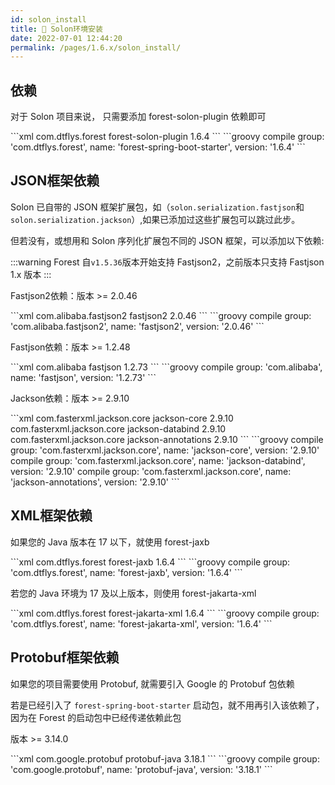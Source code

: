 ```yaml
---
id: solon_install
title: 🏹 Solon环境安装
date: 2022-07-01 12:44:20
permalink: /pages/1.6.x/solon_install/
---
```


## 依赖

对于 Solon 项目来说， 只需要添加 forest-solon-plugin 依赖即可

<code-group>
  <code-block title="Maven" active>
  ```xml
  <dependency>
      <groupId>com.dtflys.forest</groupId>
      <artifactId>forest-solon-plugin</artifactId>
      <version>1.6.4</version>
  </dependency>
  ```
  </code-block>

  <code-block title="Gradle">
  ```groovy
  compile group: 'com.dtflys.forest', name: 'forest-spring-boot-starter', version: '1.6.4'
  ```
  </code-block>
</code-group>



## JSON框架依赖

Solon 已自带的 JSON 框架扩展包，如（`solon.serialization.fastjson`和`solon.serialization.jackson`）,如果已添加过这些扩展包可以跳过此步。

但若没有，或想用和 Solon 序列化扩展包不同的 JSON 框架，可以添加以下依赖:

:::warning
Forest 自`v1.5.36`版本开始支持 Fastjson2，之前版本只支持 Fastjson 1.x 版本
:::

Fastjson2依赖：版本 >= 2.0.46

<code-group>
  <code-block title="Maven" active>
  ```xml
<dependency>
    <groupId>com.alibaba.fastjson2</groupId>
    <artifactId>fastjson2</artifactId>
    <version>2.0.46</version>
</dependency>
  ```
  </code-block>

  <code-block title="Gradle">
  ```groovy
compile group: 'com.alibaba.fastjson2', name: 'fastjson2', version: '2.0.46'
  ```
  </code-block>
</code-group>


Fastjson依赖：版本 >= 1.2.48

<code-group>
  <code-block title="Maven" active>
  ```xml
<dependency>
    <groupId>com.alibaba</groupId>
    <artifactId>fastjson</artifactId>
    <version>1.2.73</version>
</dependency>
  ```
  </code-block>

  <code-block title="Gradle">
  ```groovy
compile group: 'com.alibaba', name: 'fastjson', version: '1.2.73'
  ```
  </code-block>
</code-group>


Jackson依赖：版本 >= 2.9.10

<code-group>
  <code-block title="Maven" active>
  ```xml
<dependency>
    <groupId>com.fasterxml.jackson.core</groupId>
    <artifactId>jackson-core</artifactId>
    <version>2.9.10</version>
</dependency>

<dependency>
    <groupId>com.fasterxml.jackson.core</groupId>
    <artifactId>jackson-databind</artifactId>
    <version>2.9.10</version>
</dependency>

<dependency>
    <groupId>com.fasterxml.jackson.core</groupId>
    <artifactId>jackson-annotations</artifactId>
    <version>2.9.10</version>
</dependency>
  ```
  </code-block>

  <code-block title="Gradle">
  ```groovy
compile group: 'com.fasterxml.jackson.core', name: 'jackson-core', version: '2.9.10'
compile group: 'com.fasterxml.jackson.core', name: 'jackson-databind', version: '2.9.10'
compile group: 'com.fasterxml.jackson.core', name: 'jackson-annotations', version: '2.9.10'
  ```
  </code-block>
</code-group>


## XML框架依赖

如果您的 Java 版本在 17 以下，就使用 forest-jaxb

<code-group>
  <code-block title="Maven" active>
  ```xml
    <dependency>
        <groupId>com.dtflys.forest</groupId>
        <artifactId>forest-jaxb</artifactId>
        <version>1.6.4</version>
    </dependency>
  ```
  </code-block>

  <code-block title="Gradle">
  ```groovy
compile group: 'com.dtflys.forest', name: 'forest-jaxb', version: '1.6.4'
  ```
  </code-block>
</code-group>

若您的 Java 环境为 17 及以上版本，则使用 forest-jakarta-xml

<code-group>
  <code-block title="Maven" active>
  ```xml
    <dependency>
        <groupId>com.dtflys.forest</groupId>
        <artifactId>forest-jakarta-xml</artifactId>
        <version>1.6.4</version>
    </dependency>
  ```
  </code-block>

  <code-block title="Gradle">
  ```groovy
compile group: 'com.dtflys.forest', name: 'forest-jakarta-xml', version: '1.6.4'
  ```
  </code-block>
</code-group>


## Protobuf框架依赖

如果您的项目需要使用 Protobuf, 就需要引入 Google 的 Protobuf 包依赖

若是已经引入了 `forest-spring-boot-starter` 启动包，就不用再引入该依赖了，因为在 Forest 的启动包中已经传递依赖此包

版本 >= 3.14.0

<code-group>
  <code-block title="Maven" active>
  ```xml
<dependency>
    <groupId>com.google.protobuf</groupId>
    <artifactId>protobuf-java</artifactId>
    <version>3.18.1</version>
</dependency>
  ```
  </code-block>

  <code-block title="Gradle">
  ```groovy
compile group: 'com.google.protobuf', name: 'protobuf-java', version: '3.18.1'
  ```
  </code-block>
</code-group>

